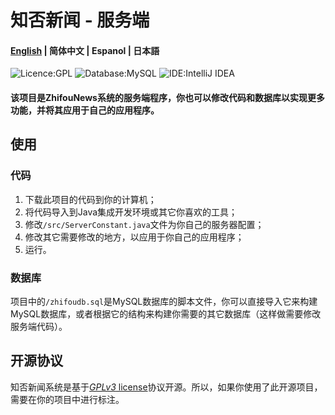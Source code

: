 # 知否新闻 - 服务端
#### [English](https://github.com/Socroty/ZhifouNewsServer/blob/master/README.md) | 简体中文 | Espanol | 日本語
![Licence:GPL](https://img.shields.io/badge/Licence-GPL-red) ![Database:MySQL](https://img.shields.io/badge/Database-MySQL-blue) ![IDE:IntelliJ IDEA](https://img.shields.io/badge/IDE-IntelliJ_IDEA-blueviolet)
#### 该项目是ZhifouNews系统的服务端程序，你也可以修改代码和数据库以实现更多功能，并将其应用于自己的应用程序。
## 使用
### 代码
1. 下载此项目的代码到你的计算机；
2. 将代码导入到Java集成开发环境或其它你喜欢的工具；
3. 修改`/src/ServerConstant.java`文件为你自己的服务器配置；
5. 修改其它需要修改的地方，以应用于你自己的应用程序；
4. 运行。
### 数据库
项目中的`/zhifoudb.sql`是MySQL数据库的脚本文件，你可以直接导入它来构建MySQL数据库，或者根据它的结构来构建你需要的其它数据库（这样做需要修改服务端代码）。
## 开源协议
知否新闻系统是基于[*GPLv3* license](https://www.gnu.org/licenses/gpl-3.0.en.html)协议开源。所以，如果你使用了此开源项目，需要在你的项目中进行标注。
